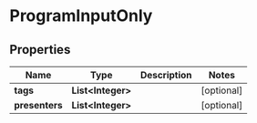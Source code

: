 

# ProgramInputOnly


## Properties

| Name | Type | Description | Notes |
|------------ | ------------- | ------------- | -------------|
|**tags** | **List&lt;Integer&gt;** |  |  [optional] |
|**presenters** | **List&lt;Integer&gt;** |  |  [optional] |



